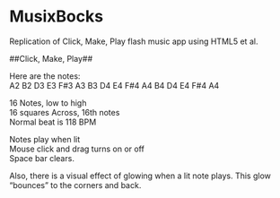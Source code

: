 # MusixBocks
Replication of Click, Make, Play flash music app using HTML5 et al.

##Click, Make, Play##

Here are the notes:  
A2 B2 D3 E3 F#3 A3 B3 D4 E4 F#4 A4 B4 D4 E4 F#4 A4

16 Notes, low to high  
16 squares Across, 16th notes   
Normal beat is 118 BPM  

Notes play when lit  
Mouse click and drag turns on or off  
Space bar clears.  

Also, there is a visual effect of glowing when a lit note plays.  This glow “bounces” to the corners and back.


